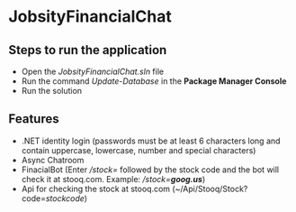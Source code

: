 # JobsityFinancialChat

## Steps to run the application
- Open the *JobsityFinancialChat.sln* file
- Run the command *Update-Database* in the **Package Manager Console**
- Run the solution

## Features
- .NET identity login (passwords must be at least 6 characters long and contain uppercase, lowercase, number and special characters)
- Async Chatroom
- FinacialBot (Enter */stock=* followed by the stock code and the bot will check it at stooq.com. Example: */stock=**goog.us***)
- Api for checking the stock at stooq.com (~/Api/Stooq/Stock?code=*stockcode*)
